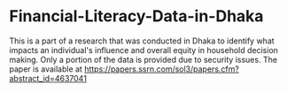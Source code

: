 # Financial-Literacy-Data-in-Dhaka
This is a part of a research that was conducted in Dhaka to identify what impacts an individual's influence and overall equity in household decision making. Only a portion of the data is provided due to security issues.
The paper is available at https://papers.ssrn.com/sol3/papers.cfm?abstract_id=4637041
